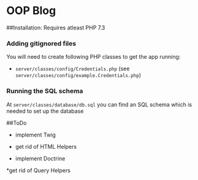 # OOP Blog

##Installation:
Requires atleast PHP 7.3


### Adding gitignored files
You will need to create following PHP classes to get the app running:
* `server/classes/config/Credentials.php` (see `server/classes/config/example.Credentials.php`)

### Running the SQL schema
At `server/classes/database/db.sql` you can find an SQL schema which is needed to set up the database

##ToDo

* implement Twig

* get rid of HTML Helpers

* implement Doctrine

*get rid of Query Helpers
